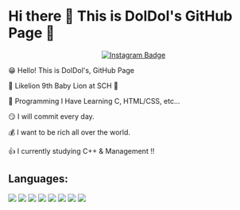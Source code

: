 # Hi there 👋 This is DolDol's GitHub Page 🤩


<div align=center>
	
[![Instagram Badge](https://img.shields.io/badge/Instagram-ff69b4?style=flat-square&logo=instagram&logoColor=white&link=https://www.instagram.com/4.14_yun/)](https://www.instagram.com/4.14_yun/)	
 

</div>

😁 Hello! This is DolDol's, GitHub Page

🦁 Likelion 9th Baby Lion at SCH 🦁

🤩 Programming I Have Learning C, HTML/CSS, etc...

😏 I will commit every day.

💰 I want to be rich all over the world.

👍 I currently studying C++ & Management !!


## Languages:

<img src="https://img.shields.io/badge/C-FF0000?style=for-the-badge&logo=c&logoColor=white"> <img src="https://img.shields.io/badge/C++-FF8000?style=for-the-badge&logo=C++&logoColor=white"> <img src="https://img.shields.io/badge/html-FFFF00?style=for-the-badge&logo=html5&logoColor=white"> <img src="https://img.shields.io/badge/css-40FF00?style=for-the-badge&logo=css3&logoColor=white"> <img src="https://img.shields.io/badge/Github-0000FF?style=for-the-badge&logo=github&logoColor=white"> <img src="https://img.shields.io/badge/JAVA-29088A?style=for-the-badge&logo=java&logoColor=white"> <img src="https://img.shields.io/badge/Python-DF01D7?style=for-the-badge&logo=python&logoColor=white"> <img src="https://img.shields.io/badge/Django-B40486?style=for-the-badge&logo=django&logoColor=white"> 
